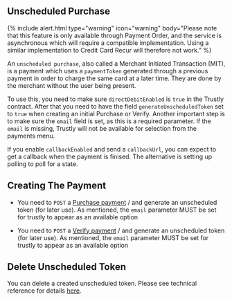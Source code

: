 ## Unscheduled Purchase

{% include alert.html type="warning" icon="warning" body="Please note that this
feature is only available through Payment Order, and the service is asynchronous
which will require a compatible implementation. Using a similar implementation
to Credit Card Recur will therefore not work." %}

An `unscheduled purchase`, also called a Merchant Initiated Transaction (MIT),
is a payment which uses a `paymentToken` generated through a previous payment in
order to charge the same card at a later time. They are done by the merchant
without the user being present.

To use this, you need to make sure `directDebitEnabled` is `true` in the Trustly
contract. After that you need to have the field `generateUnscheduledToken` set
to `true` when creating an initial Purchase or Verify. Another important step is
to make sure the `email` field is set, as this is a required parameter. If the
`email` is missing, Trustly will not be available for selection from the
payments menu.

If you enable `callbackEnabled` and send a `callbackUrl`, you can expect to get
a callback when the payment is finised. The alternative is setting up polling to
poll for a state.

## Creating The Payment

*   You need to `POST` a [Purchase payment][trustly-paymentorder-create] / and
    generate an unscheduled token (for later use). As mentioned, the `email`
    parameter MUST be set for trustly to appear as an available option

*   You need to `POST` a [Verify payment][trustly-paymentorder-create] / and
    generate an unscheduled token (for later use). As mentioned, the `email`
    parameter MUST be set for trustly to appear as an available option

## Delete Unscheduled Token

You can delete a created unscheduled token. Please see technical reference for
details [here][trustly-remove-payment-token].

<!--lint disable final-definition -->

[trustly-remove-payment-token]: /old-implementations/payment-menu-v2/features/optional/delete-token
[trustly-paymentorder-create]: /old-implementations/payment-menu-v2/payment-order
